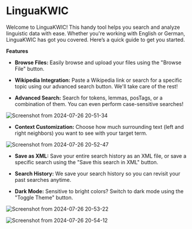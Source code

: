 # LinguaKWIC

Welcome to LinguaKWIC! This handy tool helps you search and analyze linguistic data with ease. Whether you're working with English or German, LinguaKWIC has got you covered. Here’s a quick guide to get you started.

**Features**
- **Browse Files:** Easily browse and upload your files using the "Browse File" button.
  

- **Wikipedia Integration:** Paste a Wikipedia link or search for a specific topic using our advanced search button. We'll take care of the rest!  


- **Advanced Search:** Search for tokens, lemmas, posTags, or a combination of them. You can even perform case-sensitive searches!

![Screenshot from 2024-07-26 20-51-34](https://github.com/user-attachments/assets/0351a735-426c-4f2f-ac04-0bfdfd300e34)  

- **Context Customization:** Choose how much surrounding text (left and right neighbors) you want to see with your target term.

![Screenshot from 2024-07-26 20-52-47](https://github.com/user-attachments/assets/5e8e1765-7302-45ec-ab0d-85bb639faf98)
  
- **Save as XML:** Save your entire search history as an XML file, or save a specific search using the "Save this search in XML" button.

- **Search History:** We save your search history so you can revisit your past searches anytime.  
  
- **Dark Mode:** Sensitive to bright colors? Switch to dark mode using the "Toggle Theme" button.

![Screenshot from 2024-07-26 20-53-22](https://github.com/user-attachments/assets/83905b95-967e-4288-bc4b-e9029d9f8575)

![Screenshot from 2024-07-26 20-54-12](https://github.com/user-attachments/assets/099a67ad-07ed-4e4b-a01d-4b50ad7bb2b3)


